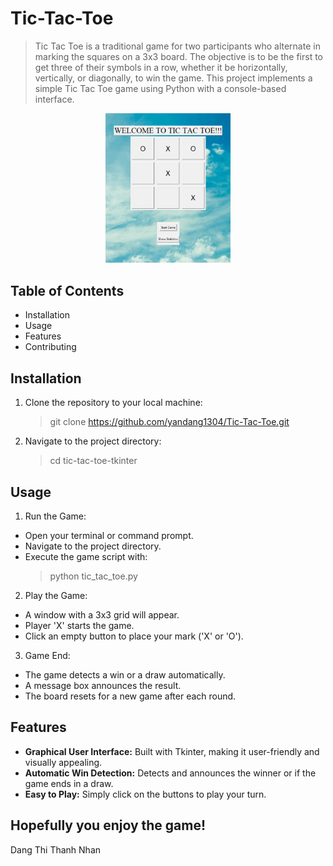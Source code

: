 # Tic-Tac-Toe
> Tic Tac Toe is a traditional game for two participants who alternate in marking the squares on a 3x3 board. The objective is to be the first to get three of their symbols in a row, whether it be horizontally, vertically, or diagonally, to win the game. This project implements a simple Tic Tac Toe game using Python with a console-based interface.

<p align="center">
<img src="tic.png" width="200" />
</p>

## Table of Contents
- Installation
- Usage
- Features
- Contributing


## Installation
1. Clone the repository to your local machine:
     > git clone https://github.com/yandang1304/Tic-Tac-Toe.git
2. Navigate to the project directory:
     > cd tic-tac-toe-tkinter

## Usage
1. Run the Game:
- Open your terminal or command prompt.
- Navigate to the project directory.
- Execute the game script with:
     > python tic_tac_toe.py
2. Play the Game:
- A window with a 3x3 grid will appear.
- Player 'X' starts the game.
- Click an empty button to place your mark ('X' or 'O').
3. Game End:
- The game detects a win or a draw automatically.
- A message box announces the result.
- The board resets for a new game after each round.
## Features
- **Graphical User Interface:** Built with Tkinter, making it user-friendly and visually appealing.
- **Automatic Win Detection:** Detects and announces the winner or if the game ends in a draw.
- **Easy to Play:** Simply click on the buttons to play your turn.
## Hopefully you enjoy the game!

Dang Thi Thanh Nhan
